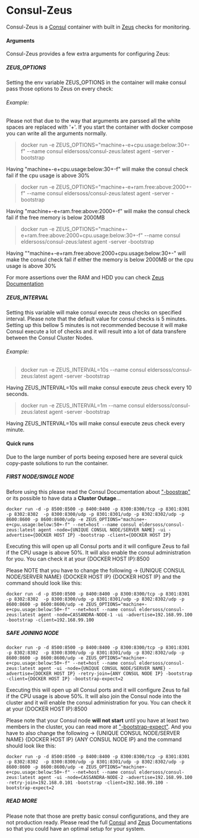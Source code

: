 
# Consul-Zeus

Consul-Zeus is a [Consul](https://www.consul.io) container with built in [Zeus](https://github.com/Elders/Zeus) checks for monitoring.

#### Arguments

Consul-Zeus provides a few extra arguments for configuring Zeus:
##### ZEUS_OPTIONS

Setting the env variable ZEUS_OPTIONS in the container will make consul pass those options to Zeus on every check:

###### Example:

Please not that due to the way that arguments are parssed all the white spaces are replaced with '+'. If you start the container with docker compose you can write all the arguments normally.

> docker run -e ZEUS_OPTIONS="machine+-e+cpu.usage:below:30+-f" --name consul eldersoss/consul-zeus:latest agent -server -bootstrap

Having "machine+-e+cpu.usage:below:30+-f" will make the consul check fail if the cpu usage is above 30%

> docker run -e ZEUS_OPTIONS="machine+-e+ram.free:above:2000+-f" --name consul eldersoss/consul-zeus:latest agent -server -bootstrap

Having "machine+-e+ram.free:above:2000+-f" will make the consul check fail if the free memory is below 2000MB

> docker run -e ZEUS_OPTIONS="machine+-e+ram.free:above:2000+cpu.usage:below:30+-f" --name consul eldersoss/consul-zeus:latest agent -server -bootstrap

Having ""machine+-e+ram.free:above:2000+cpu.usage:below:30+-" will make the consul check fail if either the memory is below 2000MB or the cpu usage is above 30%

For more assertions over the RAM and HDD you can check [Zeus Documentation](https://github.com/Elders/Zeus)

##### ZEUS_INTERVAL

Setting this variable will make consul execute zeus checks on specified interval. Please note that the default value for consul checks is 5 minutes. Setting up this bellow 5 minutes is not recommended becouse it will make Consul execute a lot of checks and it will result into a lot of data transfere between the Consul Cluster Nodes.

###### Example:

> docker run -e ZEUS_INTERVAL=10s --name consul eldersoss/consul-zeus:latest agent -server -bootstrap

Having ZEUS_INTERVAL=10s will make consul execute zeus check every 10 seconds.

> docker run -e ZEUS_INTERVAL=1m --name consul eldersoss/consul-zeus:latest agent -server -bootstrap

Having ZEUS_INTERVAL=10s will make consul execute zeus check every minute.

#### Quick runs

Due to the large number of ports beeing exposed here are several quick copy-paste solutions to run the container.

##### FIRST NODE/SINGLE NODE

Before using this please read the Consul Documentation about ["-boostrap"](https://www.consul.io/docs/agent/options.html#_bootstrap) or its possible to have data a **Cluster Outage**...

```
docker run -d -p 8500:8500 -p 8400:8400 -p 8300:8300/tcp -p 8301:8301 -p 8302:8302  -p 8300:8300/udp -p 8301:8301/udp -p 8302:8302/udp -p 8600:8600 -p 8600:8600/udp -e ZEUS_OPTIONS="machine+-e+cpu.usage:below:50+-f" --net=host --name consul eldersoss/consul-zeus:latest agent -node={UNIQUE CONSUL NODE/SERVER NAME} -ui -advertise={DOCKER HOST IP} -bootstrap -client={DOCKER HOST IP}
```
Executing this will open up all Consul ports and it will configure Zeus to fail if the CPU usage is above 50%. It will also enable the consul administration for you. You can check it at your {DOCKER HOST IP}:8500

Please NOTE that you have to change the following -> {UNIQUE CONSUL NODE/SERVER NAME} {DOCKER HOST IP} {DOCKER HOST IP} and the command should look like this:

```
docker run -d -p 8500:8500 -p 8400:8400 -p 8300:8300/tcp -p 8301:8301 -p 8302:8302  -p 8300:8300/udp -p 8301:8301/udp -p 8302:8302/udp -p 8600:8600 -p 8600:8600/udp -e ZEUS_OPTIONS="machine+-e+cpu.usage:below:50+-f" --net=host --name consul eldersoss/consul-zeus:latest agent -node=CASSANDRA-NODE-1 -ui -advertise=192.168.99.100 -bootstrap -client=192.168.99.100
```

##### SAFE JOINING NODE


```
docker run -p -d 8500:8500 -p 8400:8400 -p 8300:8300/tcp -p 8301:8301 -p 8302:8302  -p 8300:8300/udp -p 8301:8301/udp -p 8302:8302/udp -p 8600:8600 -p 8600:8600/udp -e ZEUS_OPTIONS="machine+-e+cpu.usage:below:50+-f" --net=host --name consul eldersoss/consul-zeus:latest agent -ui -node={UNIQUE CONSUL NODE/SERVER NAME} -advertise={DOCKER HOST IP} -retry-join={ANY CONSUL NODE IP} -bootstrap -client={DOCKER HOST IP} -bootstrap-expect=2
```
Executing this will open up all Consul ports and it will configure Zeus to fail if the CPU usage is above 50%. It will also join the Consul node into the cluster and it will enable the consul administration for you. You can check it at your {DOCKER HOST IP}:8500

Please note that your Consul node **will not start** until you have at least two members in the cluster, you can read more at ["-bootstrap-expect"](https://www.consul.io/docs/agent/options.html#_bootstrap_expect). And you have to also change the following -> {UNIQUE CONSUL NODE/SERVER NAME} {DOCKER HOST IP} {ANY CONSUL NODE IP} and the command should look like this:

```
docker run -p -d 8500:8500 -p 8400:8400 -p 8300:8300/tcp -p 8301:8301 -p 8302:8302  -p 8300:8300/udp -p 8301:8301/udp -p 8302:8302/udp -p 8600:8600 -p 8600:8600/udp -e ZEUS_OPTIONS="machine+-e+cpu.usage:below:50+-f" --net=host --name consul eldersoss/consul-zeus:latest agent -ui -node=CASSANDRA-NODE-2 -advertise=192.168.99.100 -retry-join=192.168.0.101 -bootstrap -client=192.168.99.100 -bootstrap-expect=2
```

##### READ MORE

Please note that those are pretty basic consul configurations, and they are not production ready. Please read the full [Consul](https://www.consul.io/docs/) and [Zeus](https://github.com/Elders/Zeus) Documentations so that you could have an optimal setup for your system.

